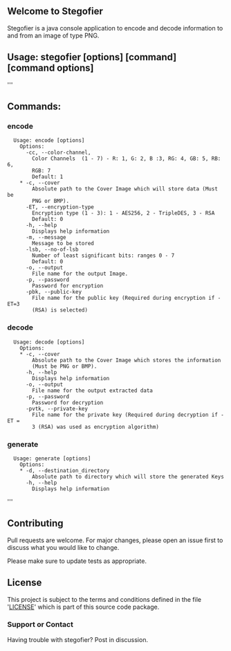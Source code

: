 ## Welcome to Stegofier 

Stegofier is a java console application to encode and decode information to and from an image of type PNG.




## Usage: stegofier [options] [command] [command options]
  
  '''
  ## Commands:
   ### encode
      Usage: encode [options]
        Options:
          -cc, --color-channel, 
            Color Channels  (1 - 7) - R: 1, G: 2, B :3, RG: 4, GB: 5, RB: 6, 
            RGB: 7
            Default: 1
        * -c, --cover
            Absolute path to the Cover Image which will store data (Must be 
            PNG or BMP).
          -ET, --encryption-type
            Encryption type (1 - 3): 1 - AES256, 2 - TripleDES, 3 - RSA
            Default: 0
          -h, --help
            Displays help information
          -m, --message
            Message to be stored
          -lsb, --no-of-lsb
            Number of least significant bits: ranges 0 - 7
            Default: 0
          -o, --output
            File name for the output Image.
          -p, --password
            Password for encryption
          -pbk, --public-key
            File name for the public key (Required during encryption if -ET=3 
            (RSA) is selected)

   ### decode
      Usage: decode [options]
        Options:
        * -c, --cover
            Absolute path to the Cover Image which stores the information 
            (Must be PNG or BMP).
          -h, --help
            Displays help information
          -o, --output
            File name for the output extracted data
          -p, --password
            Password for decryption
          -pvtk, --private-key
            File name for the private key (Required during decryption if -ET = 
            3 (RSA) was used as encryption algorithm)

   ### generate
      Usage: generate [options]
        Options:
        * -d, --destination_directory
            Absolute path to directory which will store the generated Keys
          -h, --help
            Displays help information

  '''

## Contributing
Pull requests are welcome. For major changes, please open an issue first to discuss what you would like to change.

Please make sure to update tests as appropriate.

## License
This project is subject to the terms and conditions defined in the file '[LICENSE](/LICENSE)' which is part of this source code package.

### Support or Contact

Having trouble with stegofier? Post in discussion.
